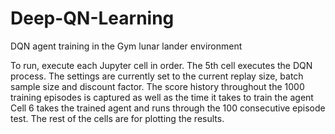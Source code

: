 # Deep-QN-Learning
DQN agent training in the Gym lunar lander environment

To run, execute each Jupyter cell in order. The 5th cell executes the DQN process. The settings are currently set to the current replay size, batch sample size and discount factor. 
The score history throughout the 1000 training episodes is captured as well as the time it takes to train the agent
Cell 6 takes the trained agent and runs through the 100 consecutive episode test.
The rest of the cells are for plotting the results.

